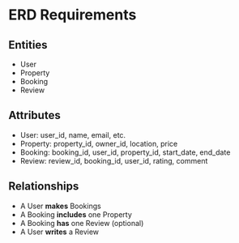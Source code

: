 # ERD Requirements

## Entities
- User
- Property
- Booking
- Review

## Attributes
- User: user_id, name, email, etc.
- Property: property_id, owner_id, location, price
- Booking: booking_id, user_id, property_id, start_date, end_date
- Review: review_id, booking_id, user_id, rating, comment

## Relationships
- A User **makes** Bookings
- A Booking **includes** one Property
- A Booking **has** one Review (optional)
- A User **writes** a Review

